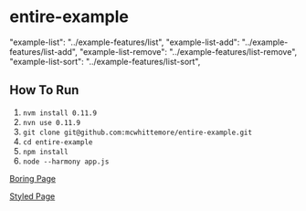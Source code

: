 # entire-example

"example-list": "../example-features/list",
"example-list-add": "../example-features/list-add",
"example-list-remove": "../example-features/list-remove",
"example-list-sort": "../example-features/list-sort",

## How To Run

1. `nvm install 0.11.9`
2. `nvn use 0.11.9`
3. `git clone git@github.com:mcwhittemore/entire-example.git`
4. `cd entire-example`
5. `npm install`
6. `node --harmony app.js`

[Boring Page](http://localhost:3000)

[Styled Page](http://localhost:3000/styled/)
